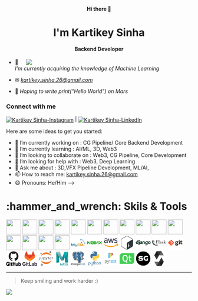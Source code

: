 <h4 align=center>Hi there 👋</h4>
<h1 align=center>I'm Kartikey Sinha</h1>
<h4 align=center>Backend Developer</h4>
<!-- <p align="left"> <img src="" alt="Kartikey Sinha" /> </p> -->
<img align="right" width="450" src="https://media3.giphy.com/media/ZDTbix65Me1YDNLDF3/200.webp?cid=ecf05e47bslz79b2r5bvrju9vz84btf82e0gkbtnpykq054e&rid=200.webp&ct=ts">

<!-- - 👨‍💻 You can also check out my portfolio at  -->
- 🌱 *I’m currently acquiring the knowledge of Machine Learning*

- ✉ *kartikey.sinha.26@gmail.com*

- 🚀 *Hoping to write print("Hello World") on Mars*

<!-- - ☕ *<a href="https://www.buymeacoffee.com/ayanansari07">Buy me a coffee :)</a>* -->

<h3 align="left">Connect with me</h3>
<p align="left">
<a href="https://www.instagram.com/_iamkartiks_/" target="blank"><img align="center" src="https://firebasestorage.googleapis.com/v0/b/my-first-demo-7da78.appspot.com/o/Instagram.png?alt=media&token=6236c1cc-3a60-4497-aa8c-88cb8e83bf8a" alt="Kartikey Sinha-Instagram" width="80"></a>
  |
<a href="https://www.linkedin.com/in/kartikeysinha17/" target="blank"><img align="center" src="https://firebasestorage.googleapis.com/v0/b/my-first-demo-7da78.appspot.com/o/LinkedIn.png?alt=media&token=dc18d841-a939-493f-bfaf-28c911309389" alt="Kartikey Sinha-LinkedIn" width="80"></a>
</p>

Here are some ideas to get you started:

- 🔭 I’m currently working on : CG Pipeline/ Core Backend Development
- 🌱 I’m currently learning : AI/ML, 3D, Web3
- 👯 I’m looking to collaborate on : Web3, CG Pipeline, Core Development
- 🤔 I’m looking for help with : Web3, Deep Learning
- 💬 Ask me about : 3D,VFX Pipeline Development, ML/AI, 
- 📫 How to reach me: kartikey.sinha.26@gmail.com
- 😄 Pronouns: He/Him
-->

<h1>:hammer_and_wrench: Skils & Tools</h1>
<div>
  <img src="https://cdn.jsdelivr.net/gh/devicons/devicon/icons/mongodb/mongodb-original-wordmark.svg" width="40" height="40" />
  <img src="https://cdn.jsdelivr.net/gh/devicons/devicon/icons/css3/css3-original-wordmark.svg" width="40" height="40"  />
  <img src="https://cdn.jsdelivr.net/gh/devicons/devicon/icons/html5/html5-original-wordmark.svg" width="40" height="40" />
  <img src="https://cdn.jsdelivr.net/gh/devicons/devicon/icons/bootstrap/bootstrap-original.svg" width="40" height="40" />
  <img src="https://cdn.jsdelivr.net/gh/devicons/devicon/icons/c/c-original.svg" width="40" height="40" />
  <img src="https://cdn.jsdelivr.net/gh/devicons/devicon/icons/cplusplus/cplusplus-original.svg" width="40" height="40" />
  <img src="https://cdn.jsdelivr.net/gh/devicons/devicon/icons/devicon/devicon-original.svg" width="40" height="40" />
  <img src="https://cdn.jsdelivr.net/gh/devicons/devicon/icons/docker/docker-original.svg" width="40" height="40" />
  <img src="https://cdn.jsdelivr.net/gh/devicons/devicon/icons/digitalocean/digitalocean-original.svg" width="40" height="40" />
  <img src="https://cdn.jsdelivr.net/gh/devicons/devicon/icons/figma/figma-original.svg" width="40" height="40" />
  <img src="https://cdn.jsdelivr.net/gh/devicons/devicon/icons/heroku/heroku-plain.svg" width="40" height="40" />
  <img src="https://cdn.jsdelivr.net/gh/devicons/devicon/icons/sass/sass-original.svg" width="40" height="40" />
  <img src="https://cdn.jsdelivr.net/gh/devicons/devicon/icons/slack/slack-original.svg" width="40" height="40" />
  <img src="https://cdn.jsdelivr.net/gh/devicons/devicon/icons/vscode/vscode-original.svg" width="40" height="40" />
  <img src='https://cdn.jsdelivr.net/gh/devicons/devicon/icons/devicon/devicon-original.svg'  width="40" height="40">
  <img src='https://github.com/devicons/devicon/blob/v2.15.1/icons/mysql/mysql-original-wordmark.svg'  width="40" height="40">
  <img src='https://github.com/devicons/devicon/blob/v2.15.1/icons/nginx/nginx-original.svg'  width="40" height="40">
  <img src='https://github.com/devicons/devicon/blob/v2.15.1/icons/amazonwebservices/amazonwebservices-original-wordmark.svg'  width="40" height="40">
  <img src='https://github.com/devicons/devicon/blob/v2.15.1/icons/bash/bash-original.svg'  width="40" height="40">
  <img src='https://github.com/devicons/devicon/blob/v2.15.1/icons/django/django-plain-wordmark.svg'  width="40" height="40">
  <img src='https://github.com/devicons/devicon/blob/v2.15.1/icons/flask/flask-original-wordmark.svg'  width="40" height="40">
  <img src='https://github.com/devicons/devicon/blob/v2.15.1/icons/git/git-original-wordmark.svg'  width="40" height="40">
  <img src='https://github.com/devicons/devicon/blob/v2.15.1/icons/github/github-original-wordmark.svg'  width="40" height="40">
  <img src='https://github.com/devicons/devicon/blob/v2.15.1/icons/gitlab/gitlab-original-wordmark.svg'  width="40" height="40">
  <img src='https://github.com/devicons/devicon/blob/v2.15.1/icons/jupyter/jupyter-original-wordmark.svg'  width="40" height="40">
  <img src='https://github.com/devicons/devicon/blob/v2.15.1/icons/maya/maya-original-wordmark.svg'  width="40" height="40">
  <img src='https://github.com/devicons/devicon/blob/v2.15.1/icons/postgresql/postgresql-original-wordmark.svg'  width="40" height="40">
  <img src='https://github.com/devicons/devicon/blob/v2.15.1/icons/python/python-original-wordmark.svg'  width="40" height="40">
  <img src='https://github.com/devicons/devicon/blob/v2.15.1/icons/pytest/pytest-original-wordmark.svg'  width="40" height="40">
  <img src='https://github.com/devicons/devicon/blob/v2.15.1/icons/qt/qt-original.svg'  width="40" height="40">
  <img src='https://github.com/devicons/devicon/blob/v2.15.1/icons/shotgrid/shotgrid-plain.svg'  width="40" height="40">
  <img src='https://github.com/devicons/devicon/blob/v2.15.1/icons/solidity/solidity-original.svg'  width="40" height="40">
  
</div>

<!-- <h1>Favourite Repo's</h1>



<!-- React Todo App Repo -->
<!-- [![Readme Card](https://github-readme-stats.vercel.app/api/pin/?username=objectorienteddev07&repo=Todo-React.js-App&show-owner=true&border_radius=35)](https://github.com/anuraghazra/github-readme-stats)

<!-- Simon's Game Repo -->

<!-- [![Readme Card](https://github-readme-stats.vercel.app/api/pin/?username=objectorienteddev07&repo=Simons-Game&show-owner=true&border_radius=35)](https://github.com/anuraghazra/github-readme-stats) -->
<!-- three.js Repo-->
<!-- [![Readme Card](https://github-readme-stats.vercel.app/api/pin/?username=objectorienteddev07&repo=Three.js-Project-1&show-owner=true&border_radius=35)](https://github.com/anuraghazra/github-readme-stats) -->

<!-- Moving illustration -->
<!-- <img align="right" style="border-radius:50%"  src="https://cdn.dribbble.com/users/2646423/screenshots/5507196/computer.gif"> -->
---
>Keep smiling and work harder :)
<img align="left" width="150" src="https://media3.giphy.com/media/lnaoFgGrDHnivdu5Bc/200w.webp?cid=ecf05e47bslz79b2r5bvrju9vz84btf82e0gkbtnpykq054e&rid=200w.webp&ct=s">
